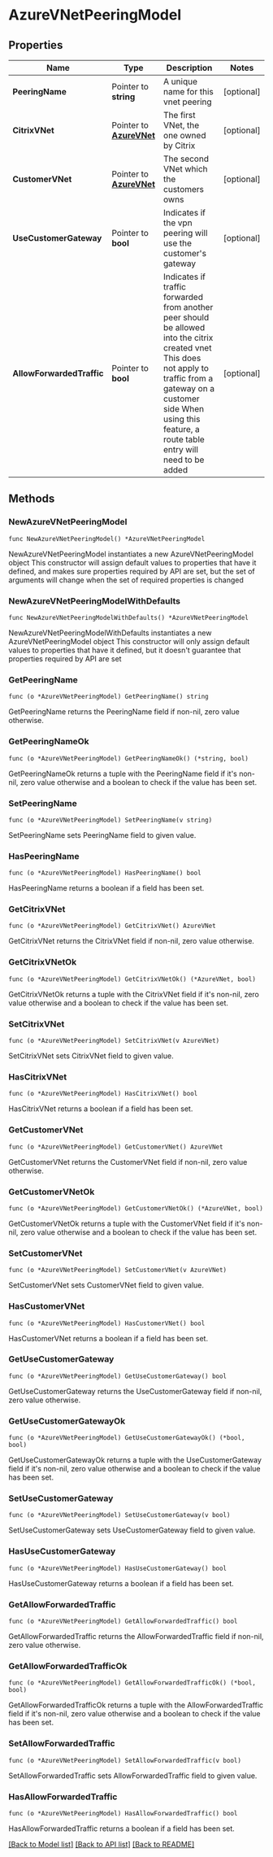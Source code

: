 # AzureVNetPeeringModel

## Properties

Name | Type | Description | Notes
------------ | ------------- | ------------- | -------------
**PeeringName** | Pointer to **string** | A unique name for this vnet peering | [optional] 
**CitrixVNet** | Pointer to [**AzureVNet**](AzureVNet.md) | The first VNet, the one owned by Citrix | [optional] 
**CustomerVNet** | Pointer to [**AzureVNet**](AzureVNet.md) | The second VNet which the customers owns | [optional] 
**UseCustomerGateway** | Pointer to **bool** | Indicates if the vpn peering will use the customer&#39;s gateway | [optional] 
**AllowForwardedTraffic** | Pointer to **bool** | Indicates if traffic forwarded from another peer should be allowed into the citrix created vnet  This does not apply to traffic from a gateway on a customer side  When using this feature, a route table entry will need to be added | [optional] 

## Methods

### NewAzureVNetPeeringModel

`func NewAzureVNetPeeringModel() *AzureVNetPeeringModel`

NewAzureVNetPeeringModel instantiates a new AzureVNetPeeringModel object
This constructor will assign default values to properties that have it defined,
and makes sure properties required by API are set, but the set of arguments
will change when the set of required properties is changed

### NewAzureVNetPeeringModelWithDefaults

`func NewAzureVNetPeeringModelWithDefaults() *AzureVNetPeeringModel`

NewAzureVNetPeeringModelWithDefaults instantiates a new AzureVNetPeeringModel object
This constructor will only assign default values to properties that have it defined,
but it doesn't guarantee that properties required by API are set

### GetPeeringName

`func (o *AzureVNetPeeringModel) GetPeeringName() string`

GetPeeringName returns the PeeringName field if non-nil, zero value otherwise.

### GetPeeringNameOk

`func (o *AzureVNetPeeringModel) GetPeeringNameOk() (*string, bool)`

GetPeeringNameOk returns a tuple with the PeeringName field if it's non-nil, zero value otherwise
and a boolean to check if the value has been set.

### SetPeeringName

`func (o *AzureVNetPeeringModel) SetPeeringName(v string)`

SetPeeringName sets PeeringName field to given value.

### HasPeeringName

`func (o *AzureVNetPeeringModel) HasPeeringName() bool`

HasPeeringName returns a boolean if a field has been set.

### GetCitrixVNet

`func (o *AzureVNetPeeringModel) GetCitrixVNet() AzureVNet`

GetCitrixVNet returns the CitrixVNet field if non-nil, zero value otherwise.

### GetCitrixVNetOk

`func (o *AzureVNetPeeringModel) GetCitrixVNetOk() (*AzureVNet, bool)`

GetCitrixVNetOk returns a tuple with the CitrixVNet field if it's non-nil, zero value otherwise
and a boolean to check if the value has been set.

### SetCitrixVNet

`func (o *AzureVNetPeeringModel) SetCitrixVNet(v AzureVNet)`

SetCitrixVNet sets CitrixVNet field to given value.

### HasCitrixVNet

`func (o *AzureVNetPeeringModel) HasCitrixVNet() bool`

HasCitrixVNet returns a boolean if a field has been set.

### GetCustomerVNet

`func (o *AzureVNetPeeringModel) GetCustomerVNet() AzureVNet`

GetCustomerVNet returns the CustomerVNet field if non-nil, zero value otherwise.

### GetCustomerVNetOk

`func (o *AzureVNetPeeringModel) GetCustomerVNetOk() (*AzureVNet, bool)`

GetCustomerVNetOk returns a tuple with the CustomerVNet field if it's non-nil, zero value otherwise
and a boolean to check if the value has been set.

### SetCustomerVNet

`func (o *AzureVNetPeeringModel) SetCustomerVNet(v AzureVNet)`

SetCustomerVNet sets CustomerVNet field to given value.

### HasCustomerVNet

`func (o *AzureVNetPeeringModel) HasCustomerVNet() bool`

HasCustomerVNet returns a boolean if a field has been set.

### GetUseCustomerGateway

`func (o *AzureVNetPeeringModel) GetUseCustomerGateway() bool`

GetUseCustomerGateway returns the UseCustomerGateway field if non-nil, zero value otherwise.

### GetUseCustomerGatewayOk

`func (o *AzureVNetPeeringModel) GetUseCustomerGatewayOk() (*bool, bool)`

GetUseCustomerGatewayOk returns a tuple with the UseCustomerGateway field if it's non-nil, zero value otherwise
and a boolean to check if the value has been set.

### SetUseCustomerGateway

`func (o *AzureVNetPeeringModel) SetUseCustomerGateway(v bool)`

SetUseCustomerGateway sets UseCustomerGateway field to given value.

### HasUseCustomerGateway

`func (o *AzureVNetPeeringModel) HasUseCustomerGateway() bool`

HasUseCustomerGateway returns a boolean if a field has been set.

### GetAllowForwardedTraffic

`func (o *AzureVNetPeeringModel) GetAllowForwardedTraffic() bool`

GetAllowForwardedTraffic returns the AllowForwardedTraffic field if non-nil, zero value otherwise.

### GetAllowForwardedTrafficOk

`func (o *AzureVNetPeeringModel) GetAllowForwardedTrafficOk() (*bool, bool)`

GetAllowForwardedTrafficOk returns a tuple with the AllowForwardedTraffic field if it's non-nil, zero value otherwise
and a boolean to check if the value has been set.

### SetAllowForwardedTraffic

`func (o *AzureVNetPeeringModel) SetAllowForwardedTraffic(v bool)`

SetAllowForwardedTraffic sets AllowForwardedTraffic field to given value.

### HasAllowForwardedTraffic

`func (o *AzureVNetPeeringModel) HasAllowForwardedTraffic() bool`

HasAllowForwardedTraffic returns a boolean if a field has been set.


[[Back to Model list]](../README.md#documentation-for-models) [[Back to API list]](../README.md#documentation-for-api-endpoints) [[Back to README]](../README.md)


